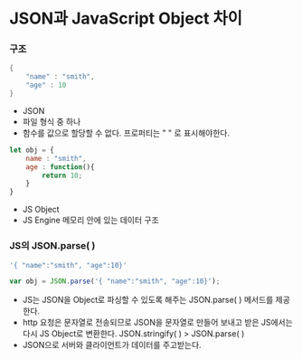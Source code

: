 # JSON과 JavaScript Object 차이

### 구조

```java
{
    "name" : "smith",
    "age" : 10
} 
```

* JSON
* 파일 형식 중 하나
* 함수를 값으로 할당할 수 없다. 프로퍼티는 " " 로 표시해야한다.

```javascript
let obj = {
    name : "smith",
    age : function(){
        return 10;
    }
}
```

* JS Object
* JS Engine 메모리 안에 있는 데이터 구조

### JS의 JSON.parse\( \) 

```javascript
'{ "name":"smith", "age":10}'

var obj = JSON.parse('{ "name":"smith", "age":10}');
```

* JS는 JSON을 Object로 파싱할 수 있도록 해주는 JSON.parse\( \) 메서드를 제공한다.
* http 요청은 문자열로 전송되므로 JSON을 문자열로 만들어 보내고 받은 JS에서는 다시 JS Object로 변환한다. JSON.stringify\( \) &gt; JSON.parse\( \)
* JSON으로 서버와 클라이언트가 데이터를 주고받는다.

